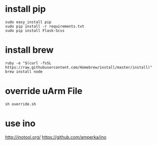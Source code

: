 install pip
=======

```
sudo easy_install pip
sudo pip install -r requirements.txt
sudo pip install Flask-Scss
```

install brew
=======

```
ruby -e "$(curl -fsSL https://raw.githubusercontent.com/Homebrew/install/master/install)"
brew install node
```

override uArm File
=======

`sh override.sh`

use ino
=======
http://inotool.org/
https://github.com/amperka/ino